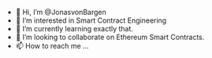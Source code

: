 - 👋 Hi, I’m @JonasvonBargen
- 👀 I’m interested in Smart Contract Engineering
- 🌱 I’m currently learning exactly that.
- 💞️ I’m looking to collaborate on Ethereum Smart Contracts.
- 📫 How to reach me ...

<!---
JonasvonBargen/JonasvonBargen is a ✨ special ✨ repository because its `README.md` (this file) appears on your GitHub profile.
You can click the Preview link to take a look at your changes.
--->
